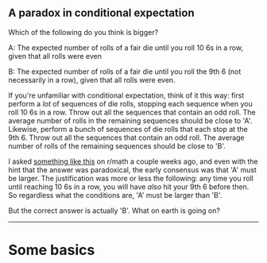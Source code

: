 ## A paradox in conditional expectation

Which of the following do you think is bigger?

A: The expected number of rolls of a fair die until you roll 10 6s in a row, given that all rolls were even

B: The expected number of rolls of a fair die until you roll the 9th 6 (not necessarily in a row), given that all rolls were even.

If you're unfamiliar with conditional expectation, think of it this way: first perform a _lot_ of sequences of die rolls, stopping each sequence when you roll 10 6s in a row. Throw out all the sequences that contain an odd roll. The average number of rolls in the remaining sequences should be close to 'A'. Likewise, perform a bunch of sequences of die rolls that each stop at the 9th 6. Throw out all the sequences that contain an odd roll. The average number of rolls of the remaining sequences should be close to 'B'.

I asked <a href="https://www.reddit.com/r/math/comments/17qcx8u/the_paradox_that_broke_me/">something like this</a> on r/math a couple weeks ago, and even with the hint that the answer was paradoxical, the early consensus was that 'A' must be larger. The justification was more or less the following: any time you roll until reaching 10 6s in a row, you will have _also_ hit your 9th 6 before then. So regardless what the conditions are, 'A' must be larger than 'B'.

But the correct answer is actually 'B'. What on earth is going on?

---
# Some basics

